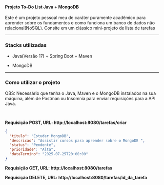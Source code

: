 #### Projeto To-Do List Java + MongoDB

Este é um projeto pessoal meu de caráter puramente acadêmico para aprender sobre os fundamentos e como funciona um banco de dados não relacional(NoSQL). Consite em um clássico mini-projeto de lista de tarefas

****

### Stacks utilizadas

- Java(Versão 17) + Spring Boot + Maven

- MongoDB

****

### Como utilizar o projeto


OBS: Necessário que tenha o Java, Maven e o MongoDB instalados na sua máquina, além de Postman ou Insomnia para enviar requisições para a API Java.

<br>

**Requisição POST, URL: http://localhost:8080/tarefas/criar**
```json
{
  "titulo": "Estudar MongoDB",
  "descricao": "Assistir cursos para aprender sobre o MongoDB ",
  "status": "Pendente",
  "prioridade": "Alta",
  "dataTermino": "2025-07-25T20:00:00"
}

```

**Requisição GET, URL: http://localhost:8080/tarefas**


**Requisição DELETE, URL: http://localhost:8080/tarefas/id_da_tarefa**
